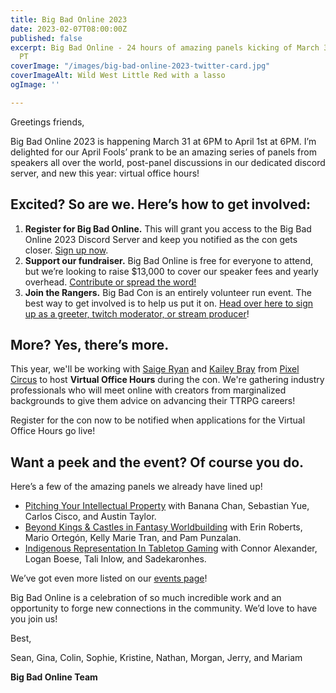 ```yaml
---
title: Big Bad Online 2023
date: 2023-02-07T08:00:00Z
published: false
excerpt: Big Bad Online - 24 hours of amazing panels kicking of March 31st at 6PM
  PT
coverImage: "/images/big-bad-online-2023-twitter-card.jpg"
coverImageAlt: Wild West Little Red with a lasso
ogImage: ''

---
```

Greetings friends,

Big Bad Online 2023 is happening March 31 at 6PM to April 1st at 6PM. I’m delighted for our April Fools’ prank to be an amazing series of panels from speakers all over the world, post-panel discussions in our dedicated discord server, and new this year: virtual office hours!

## Excited? So are we. Here’s how to get involved:

1. **Register for Big Bad Online.** This will grant you access to the Big Bad Online 2023 Discord Server and keep you notified as the con gets closer. [Sign up now](https://www.bigbadcon.com/register/).
2. **Support our fundraiser.** Big Bad Online is free for everyone to attend, but we’re looking to raise $13,000 to cover our speaker fees and yearly overhead. [Contribute or spread the word!](https://fundrazr.com/bigbadonline2023)
3. **Join the Rangers.** Big Bad Con is an entirely volunteer run event. The best way to get involved is to help us put it on. [Head over here to sign up as a greeter, twitch moderator, or stream producer](https://www.bigbadcon.com/volunteer-shifts/)!

## More? Yes, there’s more.

This year, we'll be working with [Saige Ryan](https://twitter.com/NotSaige) and [Kailey Bray](https://twitter.com/HapaBarbarian) from [Pixel Circus](https://www.twitch.tv/pixelcircus) to host **Virtual Office Hours** during the con. We're gathering industry professionals who will meet online with creators from marginalized backgrounds to give them advice on advancing their TTRPG careers!

Register for the con now to be notified when applications for the Virtual Office Hours go live!

## Want a peek and the event? Of course you do.

Here’s a few of the amazing panels we already have lined up!

* [Pitching Your Intellectual Property](https://www.bigbadcon.com/events/pitching-your-intellectual-property) with Banana Chan, Sebastian Yue, Carlos Cisco, and Austin Taylor.
* [Beyond Kings & Castles in Fantasy Worldbuilding](https://www.bigbadcon.com/events/beyond-kings-castles-in-fantasy-worldbuilding) with Erin Roberts, Mario Ortegón, Kelly Marie Tran, and Pam Punzalan.
* [Indigenous Representation In Tabletop Gaming](https://www.bigbadcon.com/events/indigenous-representation-in-tabletop-gaming/) with Connor Alexander, Logan Boese, Tali Inlow, and Sadekaronhes.

We’ve got even more listed on our [events page](https://www.bigbadcon.com/events/)!

Big Bad Online is a celebration of so much incredible work and an opportunity to forge new connections in the community. We’d love to have you join us!

Best,

Sean, Gina, Colin, Sophie, Kristine, Nathan, Morgan, Jerry, and Mariam

**Big Bad Online Team**